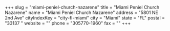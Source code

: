 +++
slug = "miami-peniel-church-nazarene"
title = "Miami Peniel Church Nazarene"
name = "Miami Peniel Church Nazarene"
address = "5801 NE 2nd Ave"
cityIndexKey = "city-fl-miami"
city = "Miami"
state = "FL"
postal = "33137 "
website = ""
phone = "305770-1960"
fax = ""
+++
